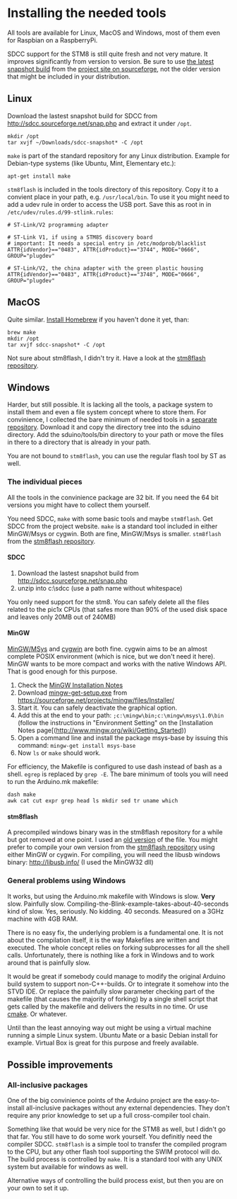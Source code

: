 # Installing the needed tools

All tools are available for Linux, MacOS and Windows, most of them even for
Raspbian on a RaspberryPi.

SDCC support for the STM8 is still quite fresh and not very mature. It
improves significantly from version to version. Be sure to use
[the latest snapshot build](http://sdcc.sourceforge.net/snap.php) from the
[project site on sourceforge](http://sdcc.sourceforge.net/), not the older
version that might be included in your distribution.



## Linux

Download the lastest snapshot build for SDCC from
http://sdcc.sourceforge.net/snap.php and extract it under `/opt`.

	mkdir /opt
	tar xvjf ~/Downloads/sdcc-snapshot* -C /opt

`make` is part of the standard repository for any Linux distribution.
Example for Debian-type systems (like Ubuntu, Mint, Elementary etc.):

	apt-get install make

`stm8flash` is included in the tools directory of this repository. Copy it
to a convient place in your path, e.g. `/usr/local/bin`. To use it you might
need to add a udev rule in order to access the USB port. Save this as root
in in `/etc/udev/rules.d/99-stlink.rules`:

	# ST-Link/V2 programming adapter

	# ST-Link V1, if using a STM8S discovery board
	# important: It needs a special entry in /etc/modprob/blacklist
	ATTR{idVendor}=="0483", ATTR{idProduct}=="3744", MODE="0666", GROUP="plugdev"

	# ST-Link/V2, the china adapter with the green plastic housing
	ATTR{idVendor}=="0483", ATTR{idProduct}=="3748", MODE="0666", GROUP="plugdev"



## MacOS

Quite similar. [Install Homebrew](https://brew.sh/) if you haven't done it
yet, than:

	brew make
	mkdir /opt
	tar xvjf sdcc-snapshot* -C /opt

Not sure about stm8flash, I didn't try it. Have a look at the
[stm8flash repository](https://github.com/vdudouyt/stm8flash).




## Windows

Harder, but still possible. It is lacking all the tools, a package system to
install them and even a file system concept where to store them. For
convinience, I collected the bare minimum of needed tools in a
[separate repository](https://github.com/tenbaht/sduino-windowstools).
Download it and copy the directory tree into the sduino
directory. Add the sduino/tools/bin directory to your path or move the files
in there to a directory that is already in your path.

You are not bound to `stm8flash`, you can use the regular flash tool by ST
as well.



### The individual pieces

All the tools in the convinience package are 32 bit. If you need the 64 bit
versions you might have to collect them yourself.

You need SDCC, `make` with some basic tools and maybe `stm8flash`. Get SDCC
from the project website. `make` is a standard tool included in either
MinGW/Msys or cygwin. Both are fine, MinGW/Msys is smaller. `stm8flash` from
the [stm8flash repository](https://github.com/vdudouyt/stm8flash).



#### SDCC

1. Download the lastest snapshot build from http://sdcc.sourceforge.net/snap.php
2. unzip into c:\sdcc (use a path name without whitespace)

You only need support for the stm8. You can safely delete all the files
related to the pic1x CPUs (that safes more than 90% of the used disk space
and leaves only 20MB out of 240MB)


#### MinGW

[MinGW/MSys](http://www.mingw.org/wiki/MSYS) and
[cygwin](https://www.cygwin.com/) are both fine. cygwin aims to be an almost
complete POSIX environment (which is nice, but we don't need it here). MinGW
wants to be more compact and works with the native Windows API. That is good
enough for this purpose.

1. Check the
  [MinGW Installation Notes](http://www.mingw.org/wiki/Getting_Started)
2. Download
  [mingw-get-setup.exe](https://sourceforge.net/projects/mingw/files/Installer/)
  from https://sourceforge.net/projects/mingw/files/Installer/
3. Start it. You can safely deactivate the graphical option.
4. Add this at the end to your path: `;c:\mingw\bin;c:\mingw\msys\1.0\bin`
  (follow the instructions in "Environment Setting" on the [Installation
  Notes page[(http://www.mingw.org/wiki/Getting_Started))
5. Open a command line and install the package msys-base by issuing this
  command: `mingw-get install msys-base`
6. Now `ls` or `make` should work.

For efficiency, the Makefile is configured to use dash instead of bash as a
shell. `egrep` is replaced by `grep -E`. The bare minimum of tools you will
need to run the Arduino.mk makefile:

	dash make
	awk cat cut expr grep head ls mkdir sed tr uname which




#### stm8flash

A precompiled windows binary was in the stm8flash repository for a while but
got removed at one point. I used an
[old version](https://github.com/vdudouyt/stm8flash/raw/39b1a9ec1dd26030065c3e476fc3b7b89626e21d/stm8flash.exe)
of the file. You might prefer to compile your own version from the
[stm8flash repository](https://github.com/vdudouyt/stm8flash) using either
MinGW or cygwin. For compiling, you will need the libusb windows binary:
http://libusb.info/ (I used the MinGW32 dll)




### General problems using Windows

It works, but using the Arduino.mk makefile with Windows is slow. **Very**
slow. Painfully slow. Compiling-the-Blink-example-takes-about-40-seconds
kind of slow. Yes, seriously. No kidding. 40 seconds. Measured on a 3GHz
machine with 4GB RAM.

There is no easy fix, the underlying problem is a fundamental one. It is not
about the compilation itself, it is the way Makefiles are written and
executed. The whole concept relies on forking subprocesses for all the shell
calls. Unfortunately, there is nothing like a fork in Windows and to work
around that is painfully slow.

It would be great if somebody could manage to modify the original Arduino
build system to support non-C++-builds. Or to integrate it somehow into the
STVD IDE. Or replace the painfully slow parameter checking part of the
makefile (that causes the majority of forking) by a single shell script that
gets called by the makefile and delivers the results in no time. Or use
[cmake](www.cmake.org). Or whatever.

Until than the least annoying way out might be using a virtual machine
running a simple Linux system. Ubuntu Mate or a basic Debian install for
example. Virtual Box is great for this purpose and freely available.



## Possible improvements

### All-inclusive packages

One of the big convinience points of the Arduino project are the
easy-to-install all-inclusive packages without any external dependencies.
They don't require any prior knowledge to set up a full cross-compiler tool
chain.

Something like that would be very nice for the STM8 as well, but I didn't go
that far. You still have to do some work yourself. You definitly need the
compiler SDCC. `stm8flash` is a simple tool to transfer the compiled program
to the CPU, but any other flash tool supporting the SWIM protocol will do.
The build process is controlled by `make`. It is a standard tool with any
UNIX system but available for windows as well.

Alternative ways of controlling the build process exist, but then you are
on your own to set it up.
